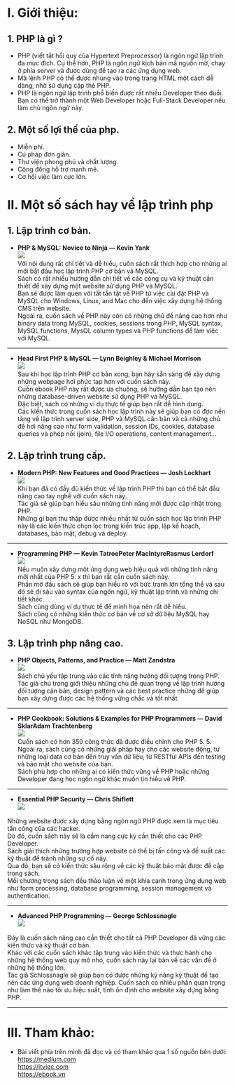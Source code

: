 # I. Giới thiệu:
## 1. PHP là gì ?
- PHP (viết tắt hồi quy của Hypertext Preprocessor) là ngôn ngữ lập trình đa mục đích. Cụ thể hơn, PHP là ngôn ngữ kịch bản mã nguồn mở, chạy ở phía server và được dùng để tạo ra các ứng dụng web.
- Mã lệnh PHP có thể được nhúng vào trong trang HTML một cách dễ dàng, nhờ sử dụng cặp thẻ PHP.
- PHP là ngôn ngữ lập trình phổ biến được rất nhiều Developer theo đuổi. Bạn có thể trở thành một Web Developer hoặc Full-Stack Developer nếu làm chủ ngôn ngữ này.
## 2. Một số lợi thế của php.
 - Miễn phí.
 - Cú pháp đơn giản.
 - Thư viện phong phú và chất lượng.
 -  Cộng đồng hỗ trợ mạnh mẽ.
-  Cơ hội việc làm cực lớn.
# II. Một số sách hay về lập trình php
## 1. Lập trình cơ bản.
 -  **PHP & MySQL: Novice to Ninja — Kevin Yank**<br>
![](https://images.viblo.asia/be6b8253-897f-4fd6-8c38-3c3ea6663384.jpg) <br>
Với nội dung rất chi tiết và dễ hiểu, cuốn sách rất thích hợp cho những ai mới bắt đầu học lập trình PHP cơ bản và MySQL.<br>
Sách có rất nhiều hướng dẫn chi tiết về các công cụ và kỹ thuật cần thiết để xây dựng một website sử dụng PHP và MySQL.<br>
Bạn sẽ được làm quen với tất tần tật về PHP từ việc cài đặt PHP và MySQL cho Windows, Linux, and Mac cho đến việc xây dựng hệ thống CMS trên website.<br>
Ngoài ra, cuốn sách về PHP này còn có những chủ đề nâng cao hơn như binary data trong MySQL, cookies, sessions trong PHP, MySQL syntax, MySQL functions, MysQL column types và PHP functions để làm việc với MySQL.

-----
-  **Head First PHP & MySQL — Lynn Beighley & Michael Morrison**<br>
 ![](https://images.viblo.asia/1ef478d3-96bf-4362-99c7-e4939ac39a97.jpg)<br>
Sau khi học lập trình PHP cơ bản xong, bạn hãy sẵn sàng để xây dựng những webpage hơi phức tạp hơn với cuốn sách này.<br>
Cuốn ebook PHP này rất được ưa chuộng, sẽ hướng dẫn bạn tạo nên những database-driven website sử dụng PHP và MySQL.<br>
Đặc biệt, sách có những ví dụ thực tế giúp bạn rất dễ hình dung.<br>
Các kiến thức trong cuốn sách học lập trình này sẽ giúp bạn có đợc nền tảng về lập trình server side, PHP và MySQL căn bản và cả những chủ đề hơi nâng cao như form validation, session IDs, cookies, database queries và phép nối (join), file I/O operations, content management…
## 2. Lập trình trung cấp.
-  **Modern PHP: New Features and Good Practices — Josh Lockhart** <br>
![](https://images.viblo.asia/fe4459aa-5a1b-4605-aed2-467c326fec29.jpg)<br>
 Khi bạn đã có đầy đủ kiến thức về lập trình PHP thì bạn có thể bắt đầu nâng cao tay nghề với cuốn sách này.<br>
Tác giả sẽ giúp bạn hiểu sâu những tính năng mới được cập nhật trong PHP.<br>
Những gì bạn thu thập được nhiều nhất từ cuốn sách học lập trình PHP này là các kiến thức chọn lọc trong kiến trúc app, lập kế hoạch, databases, bảo mật, debug và deploy.

-----
-  **Programming PHP — Kevin TatroePeter MacIntyreRasmus Lerdorf** <br>
![](https://images.viblo.asia/ad09aac2-2a44-41b9-af40-0c4a9d057c6c.jpg) <br>
Nếu muốn xây dựng một ứng dụng web hiệu quả với những tính năng mới nhất của PHP 5. x thì bạn rất cần cuốn sách này. <br>
Phần mở đầu sách sẽ giúp bạn hiểu rõ với bức tranh lớn tổng thể và sau đó sẽ đi sâu vào syntax của ngôn ngữ, kỹ thuật lập trình và những chi tiết khác. <br>
Sách cũng dùng ví dụ thực tế để minh họa nên rất dễ hiểu. <br>
Sách cũng có những kiến thức cơ bản về cơ sở dữ liệu MySQL hay NoSQL như MongoDB.
## 3. Lập trình php nâng cao.
-  **PHP Objects, Patterns, and Practice — Matt Zandstra** <br>
![](https://images.viblo.asia/2aa11412-4376-452c-bbe2-a0cfad6ed17e.jpg) <br>
Sách chủ yếu tập trung vào các tính năng hướng đối tượng trong PHP.<br>
Tác giả chú trọng giới thiệu những chủ đề quan trọng về lập trình hướng đối tượng căn bản, design pattern và các best practice những để giúp bạn xây dựng được các hệ thống vững chắc và tốt nhất.<br>


-----


- **PHP Cookbook: Solutions & Examples for PHP Programmers — David SklarAdam Trachtenberg** <br>
![](https://images.viblo.asia/42554237-d1c7-44e7-83b2-e122fe5f1f5e.jpg) <br>
Cuốn sách có hơn 350 công thức đã được điều chỉnh cho PHP 5. 5. <br>
Ngoài ra, sách cũng có những giải pháp hay cho các website động, từ những loại data cơ bản đến truy vấn dữ liệu, từ RESTful APIs đến testing và bảo mật cho website của bạn.<br>
Sách phù hợp cho những ai có kiến thức vững về PHP hoặc những Developer đang học ngôn ngữ khác muốn tìn hiểu về PHP.


-----


- **Essential PHP Security — Chris Shiflett** <br>
![](https://images.viblo.asia/50249b13-538f-4928-bae4-d822542d7e2d.jpg)<br>

Những website được xây dựng bằng ngôn ngữ PHP được xem là mục tiêu tấn công của các hacker.<br>
Do đó, cuốn sách này sẽ là cẩm nang cực kỳ cần thiết cho các PHP Developer.<br>
Sách giải thích những trường hợp website có thể bị tấn công và đề xuất các kỹ thuật để tránh những sự cố này.<br>
Qua đó, bạn sẽ có kiến thức sâu rộng về các kỹ thuật bảo mật được đề cập trong sách.<br>
Mỗi chương trong sách đều thảo luận về một khía cạnh trong ứng dụng web như form processing, database programming, session management và authentication.<br>


-----
- **Advanced PHP Programming — George Schlossnagle** <br>
![](https://images.viblo.asia/77df23aa-bc63-47e6-8681-282577517aa5.jpg)<br>

Đây là cuốn sách nâng cao cần thiết cho tất cả PHP Developer đã vững các kiến thức và kỹ thuật cơ bản.<br>
Khác với các cuốn sách khác tập trung vào kiến thức và thực hành cho những hệ thống web quy mô nhỏ, cuốn sách này lại bàn về các vấn đề ở những hệ thống lớn.<br>
Tác giả Schlossnagle sẽ giúp bạn có được những kỹ năng kỹ thuật để tạo nên các ứng dụng web doanh nghiệp. Cuốn sách có nhiều phần quan trọng như làm thế nào tôi ưu hiệu suất, tính ổn định cho website xây dựng bằng PHP.<br>


-----

# III. Tham khảo:
- Bài viết phía trên mình đã đọc và có tham khảo qua 1 số nguồn bên dưới: <br>
https://medium.com  <br>
 https://itviec.com <br>
https://ebook.vn <br>